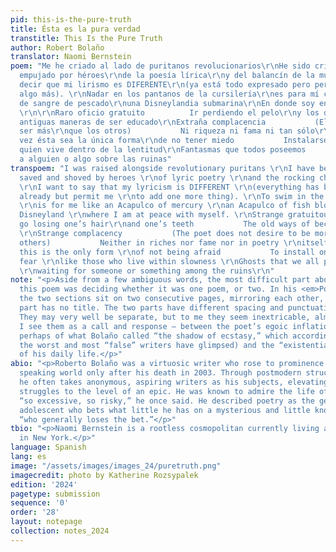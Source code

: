```yaml
---
pid: this-is-the-pure-truth
title: Ésta es la pura verdad
transtitle: This Is the Pure Truth
author: Robert Bolaño
translator: Naomi Bernstein
poem: "Me he criado al lado de puritanos revolucionarios\r\nHe sido criticado ayudado
  empujado por héroes\r\nde la poesía lírica\r\ny del balancín de la muerte.\r\nQuiero
  decir que mi lirismo es DIFERENTE\r\n(ya está todo expresado pero permitidme\r\nañadir
  algo más). \r\nNadar en los pantanos de la cursilería\r\nes para mí como un Acapulco
  de sangre de pescado\r\nuna Disneylandia submarina\r\nEn donde soy en paz conmigo.
  \r\n\r\nRaro oficio gratuito          Ir perdiendo el pelo\r\ny los dientes           Las
  antiguas maneras de ser educado\r\nExtraña complacencia           (El poeta no desea
  ser más\r\nque los otros)           Ni riqueza ni fama ni tan sólo\r\npoesía           Tai
  vez ésta sea la única forma\r\nde no tener miedo           Instalarse en el miedo\r\ncomo
  quien vive dentro de la lentitud\r\nFantasmas que todos poseemos           Simplemente\r\naguardando
  a alguien o algo sobre las ruinas"
transpoem: "I was raised alongside revolutionary puritans \r\nI have been criticized
  saved and shoved by heroes \r\nof lyric poetry \r\nand the rocking chair of death.
  \r\nI want to say that my lyricism is DIFFERENT \r\n(everything has been expressed
  already but permit me \r\nto add one more thing). \r\nTo swim in the swamps of vulgarity
  \r\nis for me like an Acapulco of mercury \r\nan Acapulco of fish blood \r\nan underwater
  Disneyland \r\nwhere I am at peace with myself. \r\nStrange gratuitous trade           To
  go losing one’s hair\r\nand one’s teeth           The old ways of becoming educated
  \r\nStrange complacency           (The poet does not desire to be more \r\nthan
  others)           Neither in riches nor fame nor in poetry \r\nitself           Maybe
  this is the only form \r\nof not being afraid           To install oneself in the
  fear \r\nlike those who live within slowness \r\nGhosts that we all possess           Simply
  \r\nwaiting for someone or something among the ruins\r\n"
note: "<p>Aside from a few ambiguous words, the most difficult part about translating
  this poem was deciding whether it was one poem, or two. In his <em>Poesía Reunida</em>,
  the two sections sit on two consecutive pages, mirroring each other, and the second
  part has no title. The two parts have different spacing and punctuation patterns.
  They may very well be separate, but to me they seem inextricable, almost dialectical.
  I see them as a call and response — between the poet’s egoic inflation (a result
  perhaps of what Bolaño called “the shadow of ecstasy,” which according to him, even
  the worst and most “false” writers have glimpsed) and the “existential mediocrity”
  of his daily life.</p>"
abio: "<p>Roberto Bolaño was a virtuosic writer who rose to prominence in the English
  speaking world only after his death in 2003. Through postmodern structures and flourishes,
  he often takes anonymous, aspiring writers as his subjects, elevating their quotidian
  struggles to the level of an epic. He was known to admire the life of the poet,
  “so excessive, so risky,” he once said. He described poetry as the gesture of an
  adolescent who bets what little he has on a mysterious and little known form, and
  “who generally loses the bet.”</p>"
tbio: "<p>Naomi Bernstein is a rootless cosmopolitan currently living and writing
  in New York.</p>"
language: Spanish
lang: es
image: "/assets/images/images_24/puretruth.png"
imagecredit: photo by Katherine Rozsypalek
edition: '2024'
pagetype: submission
sequence: '0'
order: '28'
layout: notepage
collection: notes_2024
---
```

